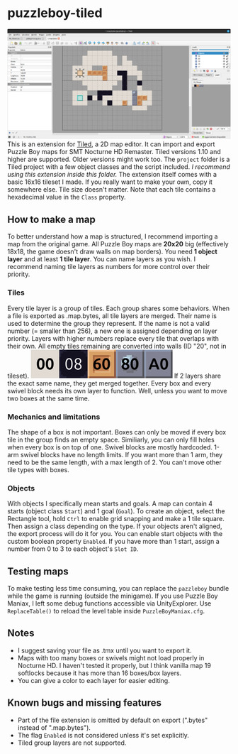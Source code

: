# puzzleboy-tiled
![A screenshot of Tiled, after importing a map file](images/screenshot.png)
This is an extension for [Tiled](https://www.mapeditor.org/), a 2D map editor. It can import and export Puzzle Boy maps for SMT Nocturne HD Remaster. Tiled versions 1.10 and higher are supported. Older versions might work too.
The `project` folder is a Tiled project with a few object classes and the script included. *I recommend using this extension inside this folder.*
The extension itself comes with a basic 16x16 tileset I made. If you really want to make your own, copy it somewhere else. Tile size doesn't matter. Note that each tile contains a hexadecimal value in the `Class` property.
## How to make a map
To better understand how a map is structured, I recommend importing a map from the original game.
All Puzzle Boy maps are **20x20** big (effectively 18x18, the game doesn't draw walls on map borders). You need **1 object layer** and at least **1 tile layer**. You can name layers as you wish. I recommend naming tile layers as numbers for more control over their priority. 
### Tiles
Every tile layer is a group of tiles. Each group shares some behaviors.
When a file is exported as .map.bytes, all tile layers are merged. Their name is used to determine the group they represent. If the name is not a valid number (= smaller than 256), a new one is assigned depending on layer priority. Layers with higher numbers replace every tile that overlaps with their own. All empty tiles remaining are converted into walls (ID "20", not in tileset).
![The default tileset and relative ID values of each tile. Floor tiles are "00", holes are "08", boxes are "60", swivel axes are "80" and swivel arms are "A0"](images/tileset.png)
If 2 layers share the exact same name, they get merged together.
Every box and every swivel block needs its own layer to function. Well, unless you want to move two boxes at the same time.
### Mechanics and limitations
The shape of a box is not important. Boxes can only be moved if every box tile in the group finds an empty space. Similiarly, you can only fill holes when every box is on top of one.
Swivel blocks are mostly hardcoded. 1-arm swivel blocks have no length limits. If you want more than 1 arm, they need to be the same length, with a max length of 2. 
You can't move other tile types with boxes.
### Objects
With objects I specifically mean starts and goals. A map can contain 4 starts (object class `Start`) and 1 goal (`Goal`). 
To create an object, select the Rectangle tool, hold `Ctrl` to enable grid snapping and make a 1 tile square. Then assign a class depending on the type.
If your objects aren't aligned, the export process will do it for you.
You can enable start objects with the custom boolean property `Enabled`. If you have more than 1 start, assign a number from 0 to 3 to each object's `Slot ID`.
## Testing maps
To make testing less time consuming, you can replace the `pazzleboy` bundle while the game is running (outside the minigame).
If you use Puzzle Boy Maniax, I left some debug functions accessible via UnityExplorer. Use `ReplaceTable()` to reload the level table inside `PuzzleBoyManiax.cfg`.
## Notes
- I suggest saving your file as .tmx until you want to export it.
- Maps with too many boxes or swivels might not load properly in Nocturne HD. I haven't tested it properly, but I think vanilla map 19 softlocks because it has more than 16 boxes/box layers.
- You can give a color to each layer for easier editing.
## Known bugs and missing features
- Part of the file extension is omitted by default on export (".bytes" instead of ".map.bytes").
- The flag `Enabled` is not considered unless it's set explicitly.
- Tiled group layers are not supported.
